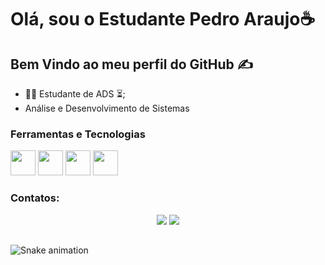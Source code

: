 #  Olá, sou o Estudante Pedro Araujo☕

## Bem Vindo ao meu perfil do GitHub ✍️         
            
- 👨‍🏫 Estudante de ADS ⏳;
-  Análise e Desenvolvimento de Sistemas     

### Ferramentas e Tecnologias

<img src="https://cdn.jsdelivr.net/gh/devicons/devicon/icons/git/git-original.svg" width="40" height="40"/> <img src="https://cdn.jsdelivr.net/gh/devicons/devicon/icons/html5/html5-original.svg" width="40" height="40"/> <img src="https://cdn.jsdelivr.net/gh/devicons/devicon/icons/css3/css3-original.svg" width="40" height="40"/> <img src="https://cdn.jsdelivr.net/gh/devicons/devicon/icons/javascript/javascript-original.svg" width="40" height="40"/>
 
 ### Contatos:
<div align="center"> 
  <a href="https://instagram.com/pedro.haraujoo" target="_blank"><img src="https://img.shields.io/badge/-Instagram-%23E4405F?style=for-the-badge&logo=instagram&logoColor=white" target="_blank"></a> 
  <a href = "mailto:pedroharaujo912@gmail.com"><img src="https://img.shields.io/badge/-Gmail-%23333?style=for-the-badge&logo=gmail&logoColor=white" target="_blank">     </a>
</div>

##
  ![Snake animation](https://github.com/camilafernanda/camilafernanda/blob/output/github-contribution-grid-snake.svg)
  
